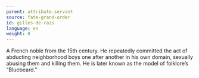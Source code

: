 ```yaml
---
parent: attribute.servant
source: fate-grand-order
id: gilles-de-rais
language: en
weight: 0
---
```


A French noble from the 15th century.
He repeatedly committed the act of abducting neighborhood boys one after another in his own domain, sexually abusing them and killing them.
He is later known as the model of folklore’s “Bluebeard.”
